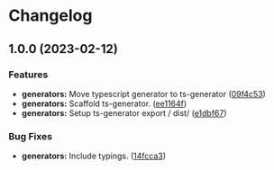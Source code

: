 # Changelog

## 1.0.0 (2023-02-12)


### Features

* **generators:** Move typescript generator to ts-generator ([09f4c53](https://github.com/BradenM/openapi-generator-clients/commit/09f4c53f864a112196d7a89b62f6d5b4aa4da62d))
* **generators:** Scaffold ts-generator. ([ee1164f](https://github.com/BradenM/openapi-generator-clients/commit/ee1164f5169336a614319b3ef8b92b7c4bb2b776))
* **generators:** Setup ts-generator export / dist/ ([e1dbf67](https://github.com/BradenM/openapi-generator-clients/commit/e1dbf67ae08fda77b127d4fc2a895df144b77509))


### Bug Fixes

* **generators:** Include typings. ([14fcca3](https://github.com/BradenM/openapi-generator-clients/commit/14fcca3cda172d1fb65f83d281199a5369e21c9f))

